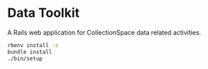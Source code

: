# Data Toolkit

A Rails web application for CollectionSpace data related activities.

```bash
rbenv install -s
bundle install
./bin/setup
```
